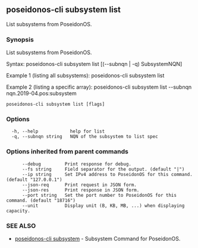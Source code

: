 ## poseidonos-cli subsystem list

List subsystems from PoseidonOS.

### Synopsis


List subsystems from PoseidonOS.

Syntax:
	poseidonos-cli subsystem list [(--subnqn | -q) SubsystemNQN]

Example 1 (listing all subsystems):
	poseidonos-cli subsystem list

Example 2 (listing a specific array):
	poseidonos-cli subsystem list --subnqn nqn.2019-04.pos:subsystem
    

```
poseidonos-cli subsystem list [flags]
```

### Options

```
  -h, --help            help for list
  -q, --subnqn string   NQN of the subsystem to list spec
```

### Options inherited from parent commands

```
      --debug         Print response for debug.
      --fs string     Field separator for the output. (default "|")
      --ip string     Set IPv4 address to PoseidonOS for this command. (default "127.0.0.1")
      --json-req      Print request in JSON form.
      --json-res      Print response in JSON form.
      --port string   Set the port number to PoseidonOS for this command. (default "18716")
      --unit          Display unit (B, KB, MB, ...) when displaying capacity.
```

### SEE ALSO

* [poseidonos-cli subsystem](poseidonos-cli_subsystem.md)	 - Subsystem Command for PoseidonOS.


